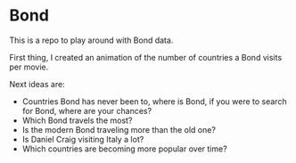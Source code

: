 # Bond

This is a repo to play around with Bond data. 

First thing, I created an animation of the number of countries a Bond visits per movie. 

Next ideas are: 
- Countries Bond has never been to, where is Bond, if you were to search for Bond, where are your chances? 
- Which Bond travels the most?
- Is the modern Bond traveling more than the old one?
- Is Daniel Craig visiting Italy a lot?
- Which countries are becoming more popular over time?